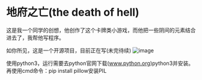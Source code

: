 # 地府之亡(the death of hell)

这是我一个同学的创想，他创作了这个卡牌类小游戏，而他把一些阴间的元素结合进去了，我帮他写程序。

如你所见，这是一个开源项目，目前正在写(未完待续)
![image](https://user-images.githubusercontent.com/111341725/200109651-e90c2013-6c78-4756-884c-411d9bee7f9f.png)

使用python3，运行需要去python官网下载(www.python.org)python3并安装。再使用cmd命令：pip install pillow安装PIL
